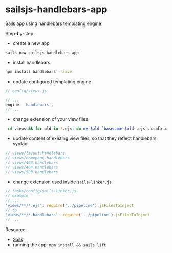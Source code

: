 # sailsjs-handlebars-app
Sails app using handlebars templating engine

Step-by-step

* create a new app
```sh
sails new sailsjs-handlebars-app
```

* install handlebars
```sh
npm install handlebars --save
```

* update configured templating engine
```javascript
// config/views.js

// ...
engine: 'handlebars',
// ...

```

* change extension of your view files
```sh
 cd views && for old in *.ejs; do mv $old `basename $old .ejs`.handlebars; done && cd ..
```

* update content of existing view files, so that they reflect handlebars syntax
```javascript
// views/layout.handlebars
// views/homepage.handlebars
// views/403.handlebars
// views/404.handlebars
// views/500.handlebars
```

* change extension used inside `sails-linker.js`
```javascript
// tasks/config/sails-linker.js
// example
// ...
'views/**/*.ejs': require('../pipeline').jsFilesToInject
// to
'views/**/*.handlebars': require('../pipeline').jsFilesToInject
// ...

```

Resource:
* [Sails](http://sailsjs.org)
* running the app: `npm install && sails lift`
